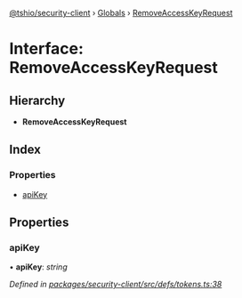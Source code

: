 [@tshio/security-client](../README.md) › [Globals](../globals.md) › [RemoveAccessKeyRequest](removeaccesskeyrequest.md)

# Interface: RemoveAccessKeyRequest

## Hierarchy

* **RemoveAccessKeyRequest**

## Index

### Properties

* [apiKey](removeaccesskeyrequest.md#markdown-header-apikey)

## Properties

###  apiKey

• **apiKey**: *string*

*Defined in [packages/security-client/src/defs/tokens.ts:38](https://github.com/TheSoftwareHouse/rad-modules-tools/blob/afe5496/packages/security-client/src/defs/tokens.ts#L38)*
